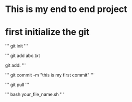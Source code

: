 # This is my end to end project

# first initialize the git

'''
git init
'''

'''
git add abc.txt

git add.
'''

'''
git commit -m "this is my first commit"
'''

'''
git pull
'''

'''
bash your_file_name.sh
'''